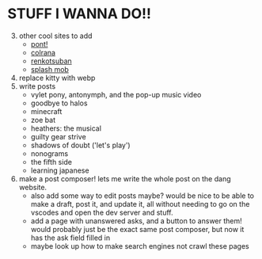 # STUFF I WANNA DO!!

3) other cool sites to add
    - [pont!](https://pont.cool)
    - [colrana](https://colrana.neocities.org/)
    - [renkotsuban](https://renkotsuban.com/)
    - [splash mob](https://splashmob.neocities.org/)
4) replace kitty with webp
5) write posts
    - vylet pony, antonymph, and the pop-up music video
    - goodbye to halos
    - minecraft
    - zoe bat
    - heathers: the musical
    - guilty gear strive
    - shadows of doubt ('let's play')
    - nonograms
    - the fifth side
    - learning japanese
6) make a post composer! lets me write the whole post on the dang website.
    - also add some way to edit posts maybe? would be nice to be able to make a draft, post it, and update it, all without needing to go on the vscodes and open the dev server and stuff.
    - add a page with unanswered asks, and a button to answer them! would probably just be the exact same post composer, but now it has the ask field filled in
    - maybe look up how to make search engines not crawl these pages